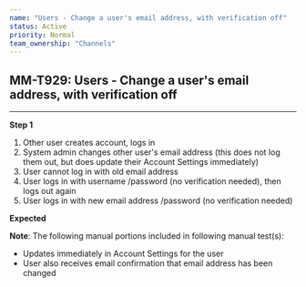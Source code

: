 ```yaml
---
name: "Users - Change a user's email address, with verification off"
status: Active
priority: Normal
team_ownership: "Channels"
---
```


## MM-T929: Users - Change a user's email address, with verification off

---

**Step 1**

1. Other user creates account, logs in
2. System admin changes other user's email address (this does not log them out, but does update their Account Settings immediately)
3. User cannot log in with old email address
4. User logs in with username /password (no verification needed), then logs out again
5. User logs in with new email address /password (no verification needed)

**Expected**

**Note**: The following manual portions included in following manual test(s):

- Updates immediately in Account Settings for the user
- User also receives email confirmation that email address has been changed

